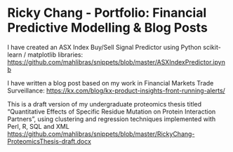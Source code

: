 # Ricky Chang - Portfolio: Financial Predictive Modelling &amp; Blog Posts

I have created an ASX Index Buy/Sell Signal Predictor using Python scikit-learn / matplotlib libraries:
https://github.com/mahlibras/snippets/blob/master/ASXIndexPredictor.ipynb

I have written a blog post based on my work in Financial Markets Trade Surveillance:
https://kx.com/blog/kx-product-insights-front-running-alerts/

This is a draft version of my undergraduate proteomics thesis titled “Quantitative Effects of Specific Residue Mutation on Protein Interaction Partners”, using clustering and regression techniques implemented with Perl, R, SQL and XML
https://github.com/mahlibras/snippets/blob/master/RickyChang-ProteomicsThesis-draft.docx
